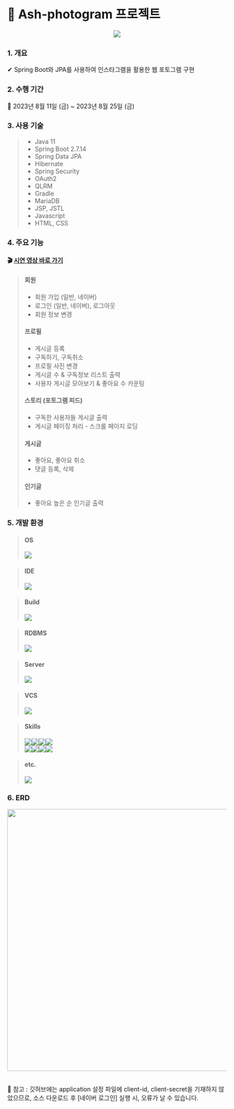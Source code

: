 # 👾 Ash-photogram 프로젝트
<p align="center">
  <img src="https://github.com/Ahram-Jeong/Ash-photogram/assets/86512230/b3a04914-7e40-41af-a35b-9cae91315881">
</p>

### 1. 개요
✔ Spring Boot와 JPA를 사용하여 인스타그램을 활용한 웹 포토그램 구현
### 2. 수행 기간
📅 2023년 8월 11일 (금) ~ 2023년 8월 25일 (금)
### 3. 사용 기술
>- Java 11
>- Spring Boot 2.7.14
>- Spring Data JPA
>- Hibernate
>- Spring Security
>- OAuth2
>- QLRM
>- Gradle
>- MariaDB
>- JSP, JSTL
>- Javascript
>- HTML, CSS
### 4. 주요 기능
#### 🎬 [**시연 영상 바로 가기**](https://drive.google.com/drive/folders/1IXYNbeZjxf42_J4VUxY_3i28HxBhgKhG?usp=sharing)
> #### 회원
>- 회원 가입 (일반, 네이버)
>- 로그인 (일반, 네이버), 로그아웃
>- 회원 정보 변경
> #### 프로필
>- 게시글 등록
>- 구독하기, 구독취소
>- 프로필 사진 변경
>- 게시글 수 & 구독정보 리스트 출력
>- 사용자 게시글 모아보기 & 좋아요 수 카운팅
> #### 스토리 (포토그램 피드)
>- 구독한 사용자들 게시글 출력
>- 게시글 페이징 처리 - 스크롤 페이지 로딩
> #### 게시글
>- 좋아요, 좋아요 취소
>- 댓글 등록, 삭제
> #### 인기글
>- 좋아요 높은 순 인기글 출력

### 5. 개발 환경
> #### OS
> <img src="https://img.shields.io/badge/windows-0078D4?style=for-the-badge&logo=windows&logoColor=white">

> #### IDE
> <img src="https://img.shields.io/badge/intellijidea-000000?style=for-the-badge&logo=intellijidea&logoColor=white">

> #### Build
> <img src="https://img.shields.io/badge/gradle-02303A?style=for-the-badge&logo=gradle&logoColor=white">

> #### RDBMS
> <img src="https://img.shields.io/badge/mariadb-1F305F?style=for-the-badge&logo=mariadb&logoColor=white">

> #### Server
> <img src="https://img.shields.io/badge/apachetomcat-F8DC75?style=for-the-badge&logo=apachetomcat&logoColor=white">

> #### VCS
> <img src="https://img.shields.io/badge/github-181717?style=for-the-badge&logo=github&logoColor=white">

> #### Skills
> <img src="https://img.shields.io/badge/java-007396?style=for-the-badge&logo=java&logoColor=white"><img src="https://img.shields.io/badge/springboot-6DB33F?style=for-the-badge&logo=springboot&logoColor=white"><img src="https://img.shields.io/badge/springsecurity-00A98F?style=for-the-badge&logo=springsecurity&logoColor=white"><img src="https://img.shields.io/badge/hibernate-59666C?style=for-the-badge&logo=hibernate&logoColor=white"><br/><img src="https://img.shields.io/badge/javascript-F7DF1E?style=for-the-badge&logo=javascript&logoColor=white"><img src="https://img.shields.io/badge/html5-E34F26?style=for-the-badge&logo=html5&logoColor=white"><img src="https://img.shields.io/badge/css-1572B6?style=for-the-badge&logo=css3&logoColor=white"><img src="https://img.shields.io/badge/jquery-FF4154?style=for-the-badge&logo=jquery&logoColor=white">

> #### etc.
> <img src="https://img.shields.io/badge/postman-FF6C37?style=for-the-badge&logo=postman&logoColor=white">

### 6. ERD
<img src="https://github.com/Ahram-Jeong/Ash-photogram/assets/86512230/16aae36f-5c66-4fec-9123-93bcc0f52978" width="600px"><br/><br/>

🧾 참고 : 깃허브에는 application 설정 파일에 client-id, client-secret을 기재하지 않았으므로, 소스 다운로드 후 [네이버 로그인] 실행 시, 오류가 날 수 있습니다.
